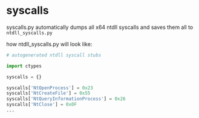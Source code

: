 # syscalls

syscalls.py automatically dumps all x64 ntdll syscalls and saves them all to `ntdll_syscalls.py`

how ntdll_syscalls.py will look like:

```python
# autogenerated ntdll syscall stubs

import ctypes

syscalls = {}

syscalls['NtOpenProcess'] = 0x23
syscalls['NtCreateFile'] = 0x55
syscalls['NtQueryInformationProcess'] = 0x26
syscalls['NtClose'] = 0x0F
...
```